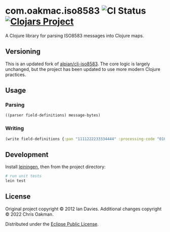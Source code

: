 # com.oakmac.iso8583 ![CI Status](https://github.com/oakmac/com.oakmac.iso8583/actions/workflows/ci.yaml/badge.svg) [![Clojars Project](https://img.shields.io/clojars/v/com.oakmac/iso8583.svg)](https://clojars.org/com.oakmac/iso8583)

A Clojure library for parsing ISO8583 messages into Clojure maps.

## Versioning

This is an updated fork of [alpian/clj-iso8583]. The core logic is largely unchanged,
but the project has been updated to use more modern Clojure practices.

[alpian/clj-iso8583]:https://github.com/alpian/clj-iso8583

## Usage

### Parsing

```clj
((parser field-definitions) message-bytes)
```

### Writing

```clj
(write field-definitions {:pan "1111222233334444" :processing-code "010000" :transaction-amount "000000110000"})
```

## Development

Install [leiningen], then from the project directory:

```sh
# run unit tests
lein test
```

[leiningen]:https://leiningen.org/

## License

Original project copyright © 2012 Ian Davies.
Additional changes copyright © 2022 Chris Oakman.

Distributed under the [Eclipse Public License](LICENSE.txt).
